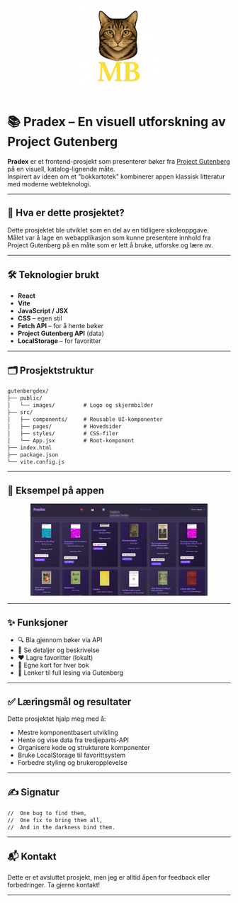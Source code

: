 <p align="center">
  <img src="public/images/logo.png" alt="Gutenbergdex Logo" width="200"/>
</p>

# 📚 Pradex – En visuell utforskning av Project Gutenberg

**Pradex** er et frontend-prosjekt som presenterer bøker fra [Project Gutenberg](https://www.gutenberg.org/) på en visuell, katalog-lignende måte.  
Inspirert av ideen om et "bokkartotek" kombinerer appen klassisk litteratur med moderne webteknologi.

---

## 📘 Hva er dette prosjektet?

Dette prosjektet ble utviklet som en del av en tidligere skoleoppgave.  
Målet var å lage en webapplikasjon som kunne presentere innhold fra Project Gutenberg på en måte som er lett å bruke, utforske og lære av.

---

## 🛠️ Teknologier brukt

- **React**
- **Vite**
- **JavaScript / JSX**
- **CSS** – egen stil
- **Fetch API** – for å hente bøker
- **Project Gutenberg API** (data)
- **LocalStorage** – for favoritter

---

## 🗂️ Prosjektstruktur

```
gutenbergdex/
├── public/
│   └── images/         # Logo og skjermbilder
├── src/
│   ├── components/     # Reusable UI-komponenter
│   ├── pages/          # Hovedsider
│   ├── styles/         # CSS-filer
│   └── App.jsx         # Root-komponent
├── index.html
├── package.json
└── vite.config.js
```

---

## 📸 Eksempel på appen

<p align="center">
  <img src="public/images/pradex-skjermbilde.png" alt="Gutenbergdex Skjermbilde" width="400"/>
</p>

---

## ✨ Funksjoner

- 🔍 Bla gjennom bøker via API
- 📖 Se detaljer og beskrivelse
- ❤️ Lagre favoritter (lokalt)
- 🎨 Egne kort for hver bok
- 🔗 Lenker til full lesing via Gutenberg

---

## ✅ Læringsmål og resultater

Dette prosjektet hjalp meg med å:
- Mestre komponentbasert utvikling
- Hente og vise data fra tredjeparts-API
- Organisere kode og strukturere komponenter
- Bruke LocalStorage til favorittsystem
- Forbedre styling og brukeropplevelse

---

## ✍️ Signatur

```
//  One bug to find them,
//  One fix to bring them all,
//  And in the darkness bind them.
```

---

## 📬 Kontakt

Dette er et avsluttet prosjekt, men jeg er alltid åpen for feedback eller forbedringer. Ta gjerne kontakt!

---